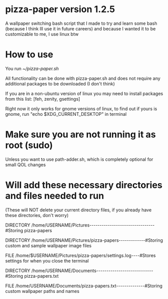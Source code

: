 # pizza-paper version 1.2.5
A wallpaper switching bash script that I made to try and learn some bash (because I think Ill use it in future careers) and because I wanted it to be customizable to me, I use linux btw

# How to use
You run _~/pizza-paper.sh_

All functionality can be done with pizza-paper.sh and does not require any additional packages to be downloaded (I don't think)

If you are in a non-ubuntu version of linux you may need to install packages from this list: [feh, zenity, gsettings]

Right now it only works for gnome versions of linux, to find out if yours is gnome, run "echo $XDG_CURRENT_DESKTOP" in terminal

# Make sure you are not running it as root (sudo)
Unless you want to use path-adder.sh, which is completely optional for small QOL changes

# Will add these necessary directories and files needed to run
(These will NOT delete your current directory files, if you already have these directories, don't worry)

DIRECTORY /home/USERNAME/Pictures--------------------------------#Storing pizza-papers

DIRECTORY /home/USERNAME/Pictures/pizza-papers-------------#Storing custom and sample wallpaper image files

FILE /home/$USERNAME/Pictures/pizza-papers/settings.log----#Stores settings for when you close the terminal

DIRECTORY /home/USERNAME/Documents----------------------------#Storing pizza-papers.txt

FILE /home/USERNAME/Documents/pizza-papers.txt--------------#Storing custom wallpaper paths and names
